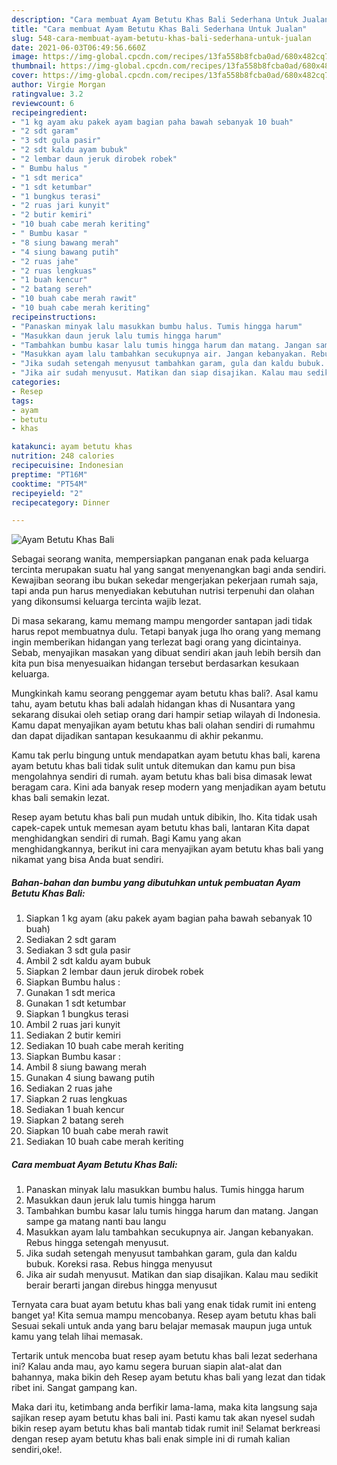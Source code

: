 ```yaml
---
description: "Cara membuat Ayam Betutu Khas Bali Sederhana Untuk Jualan"
title: "Cara membuat Ayam Betutu Khas Bali Sederhana Untuk Jualan"
slug: 548-cara-membuat-ayam-betutu-khas-bali-sederhana-untuk-jualan
date: 2021-06-03T06:49:56.660Z
image: https://img-global.cpcdn.com/recipes/13fa558b8fcba0ad/680x482cq70/ayam-betutu-khas-bali-foto-resep-utama.jpg
thumbnail: https://img-global.cpcdn.com/recipes/13fa558b8fcba0ad/680x482cq70/ayam-betutu-khas-bali-foto-resep-utama.jpg
cover: https://img-global.cpcdn.com/recipes/13fa558b8fcba0ad/680x482cq70/ayam-betutu-khas-bali-foto-resep-utama.jpg
author: Virgie Morgan
ratingvalue: 3.2
reviewcount: 6
recipeingredient:
- "1 kg ayam aku pakek ayam bagian paha bawah sebanyak 10 buah"
- "2 sdt garam"
- "3 sdt gula pasir"
- "2 sdt kaldu ayam bubuk"
- "2 lembar daun jeruk dirobek robek"
- " Bumbu halus "
- "1 sdt merica"
- "1 sdt ketumbar"
- "1 bungkus terasi"
- "2 ruas jari kunyit"
- "2 butir kemiri"
- "10 buah cabe merah keriting"
- " Bumbu kasar "
- "8 siung bawang merah"
- "4 siung bawang putih"
- "2 ruas jahe"
- "2 ruas lengkuas"
- "1 buah kencur"
- "2 batang sereh"
- "10 buah cabe merah rawit"
- "10 buah cabe merah keriting"
recipeinstructions:
- "Panaskan minyak lalu masukkan bumbu halus. Tumis hingga harum"
- "Masukkan daun jeruk lalu tumis hingga harum"
- "Tambahkan bumbu kasar lalu tumis hingga harum dan matang. Jangan sampe ga matang nanti bau langu"
- "Masukkan ayam lalu tambahkan secukupnya air. Jangan kebanyakan. Rebus hingga setengah menyusut."
- "Jika sudah setengah menyusut tambahkan garam, gula dan kaldu bubuk. Koreksi rasa. Rebus hingga menyusut"
- "Jika air sudah menyusut. Matikan dan siap disajikan. Kalau mau sedikit berair berarti jangan direbus hingga menyusut"
categories:
- Resep
tags:
- ayam
- betutu
- khas

katakunci: ayam betutu khas 
nutrition: 248 calories
recipecuisine: Indonesian
preptime: "PT16M"
cooktime: "PT54M"
recipeyield: "2"
recipecategory: Dinner

---
```



![Ayam Betutu Khas Bali](https://img-global.cpcdn.com/recipes/13fa558b8fcba0ad/680x482cq70/ayam-betutu-khas-bali-foto-resep-utama.jpg)

Sebagai seorang wanita, mempersiapkan panganan enak pada keluarga tercinta merupakan suatu hal yang sangat menyenangkan bagi anda sendiri. Kewajiban seorang ibu bukan sekedar mengerjakan pekerjaan rumah saja, tapi anda pun harus menyediakan kebutuhan nutrisi terpenuhi dan olahan yang dikonsumsi keluarga tercinta wajib lezat.

Di masa  sekarang, kamu memang mampu mengorder santapan jadi tidak harus repot membuatnya dulu. Tetapi banyak juga lho orang yang memang ingin memberikan hidangan yang terlezat bagi orang yang dicintainya. Sebab, menyajikan masakan yang dibuat sendiri akan jauh lebih bersih dan kita pun bisa menyesuaikan hidangan tersebut berdasarkan kesukaan keluarga. 



Mungkinkah kamu seorang penggemar ayam betutu khas bali?. Asal kamu tahu, ayam betutu khas bali adalah hidangan khas di Nusantara yang sekarang disukai oleh setiap orang dari hampir setiap wilayah di Indonesia. Kamu dapat menyajikan ayam betutu khas bali olahan sendiri di rumahmu dan dapat dijadikan santapan kesukaanmu di akhir pekanmu.

Kamu tak perlu bingung untuk mendapatkan ayam betutu khas bali, karena ayam betutu khas bali tidak sulit untuk ditemukan dan kamu pun bisa mengolahnya sendiri di rumah. ayam betutu khas bali bisa dimasak lewat beragam cara. Kini ada banyak resep modern yang menjadikan ayam betutu khas bali semakin lezat.

Resep ayam betutu khas bali pun mudah untuk dibikin, lho. Kita tidak usah capek-capek untuk memesan ayam betutu khas bali, lantaran Kita dapat menghidangkan sendiri di rumah. Bagi Kamu yang akan menghidangkannya, berikut ini cara menyajikan ayam betutu khas bali yang nikamat yang bisa Anda buat sendiri.

<!--inarticleads1-->

##### Bahan-bahan dan bumbu yang dibutuhkan untuk pembuatan Ayam Betutu Khas Bali:

1. Siapkan 1 kg ayam (aku pakek ayam bagian paha bawah sebanyak 10 buah)
1. Sediakan 2 sdt garam
1. Sediakan 3 sdt gula pasir
1. Ambil 2 sdt kaldu ayam bubuk
1. Siapkan 2 lembar daun jeruk dirobek robek
1. Siapkan  Bumbu halus :
1. Gunakan 1 sdt merica
1. Gunakan 1 sdt ketumbar
1. Siapkan 1 bungkus terasi
1. Ambil 2 ruas jari kunyit
1. Sediakan 2 butir kemiri
1. Sediakan 10 buah cabe merah keriting
1. Siapkan  Bumbu kasar :
1. Ambil 8 siung bawang merah
1. Gunakan 4 siung bawang putih
1. Sediakan 2 ruas jahe
1. Siapkan 2 ruas lengkuas
1. Sediakan 1 buah kencur
1. Siapkan 2 batang sereh
1. Siapkan 10 buah cabe merah rawit
1. Sediakan 10 buah cabe merah keriting




<!--inarticleads2-->

##### Cara membuat Ayam Betutu Khas Bali:

1. Panaskan minyak lalu masukkan bumbu halus. Tumis hingga harum
1. Masukkan daun jeruk lalu tumis hingga harum
1. Tambahkan bumbu kasar lalu tumis hingga harum dan matang. Jangan sampe ga matang nanti bau langu
1. Masukkan ayam lalu tambahkan secukupnya air. Jangan kebanyakan. Rebus hingga setengah menyusut.
1. Jika sudah setengah menyusut tambahkan garam, gula dan kaldu bubuk. Koreksi rasa. Rebus hingga menyusut
1. Jika air sudah menyusut. Matikan dan siap disajikan. Kalau mau sedikit berair berarti jangan direbus hingga menyusut




Ternyata cara buat ayam betutu khas bali yang enak tidak rumit ini enteng banget ya! Kita semua mampu mencobanya. Resep ayam betutu khas bali Sesuai sekali untuk anda yang baru belajar memasak maupun juga untuk kamu yang telah lihai memasak.

Tertarik untuk mencoba buat resep ayam betutu khas bali lezat sederhana ini? Kalau anda mau, ayo kamu segera buruan siapin alat-alat dan bahannya, maka bikin deh Resep ayam betutu khas bali yang lezat dan tidak ribet ini. Sangat gampang kan. 

Maka dari itu, ketimbang anda berfikir lama-lama, maka kita langsung saja sajikan resep ayam betutu khas bali ini. Pasti kamu tak akan nyesel sudah bikin resep ayam betutu khas bali mantab tidak rumit ini! Selamat berkreasi dengan resep ayam betutu khas bali enak simple ini di rumah kalian sendiri,oke!.

